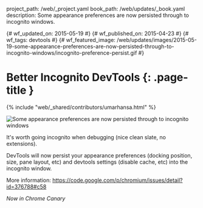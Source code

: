 project_path: /web/_project.yaml book_path: /web/updates/_book.yaml description: Some appearance preferences are now persisted through to incognito windows.

{# wf_updated_on: 2015-05-19 #} {# wf_published_on: 2015-04-23 #} {# wf_tags: devtools #} {# wf_featured_image: /web/updates/images/2015-05-19-some-appearance-preferences-are-now-persisted-through-to-incognito-windows/incognito-preference-persist.gif #}

# Better Incognito DevTools {: .page-title }

{% include "web/_shared/contributors/umarhansa.html" %}

<img src="/web/updates/images/2015-05-19-some-appearance-preferences-are-now-persisted-through-to-incognito-windows/incognito-preference-persist.gif" alt="Some appearance preferences are now persisted through to incognito windows" />

It's worth going incognito when debugging (nice clean slate, no extensions).

DevTools will now persist your appearance preferences (docking position, size, pane layout, etc) and devtools settings (disable cache, etc) into the incognito window.

More information: <https://code.google.com/p/chromium/issues/detail?id=376788#c58>

<em>Now in Chrome Canary</em>
